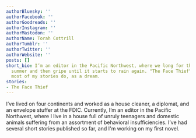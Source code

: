 ```yaml
---
authorBluesky: ''
authorFacebook: ''
authorGoodreads: ''
authorInstagram: ''
authorMastodon: ''
authorName: Torah Cottrill
authorTumblr: ''
authorTwitter: ''
authorWebsite: ''
posts: []
short_bio: I’m an editor in the Pacific Northwest, where we long for the sun until
  summer and then gripe until it starts to rain again. "The Face Thief" began, as
  most of my stories do, as a dream.
stories:
- The Face Thief
---
```


I’ve lived on four continents and worked as a house cleaner, a diplomat, and an envelope stuffer at the FDIC. Currently, I’m an editor in the Pacific Northwest, where I live in a house full of unruly teenagers and domestic animals suffering from an assortment of behavioral insufficiencies. I’ve had several short stories published so far, and I'm working on my first novel.